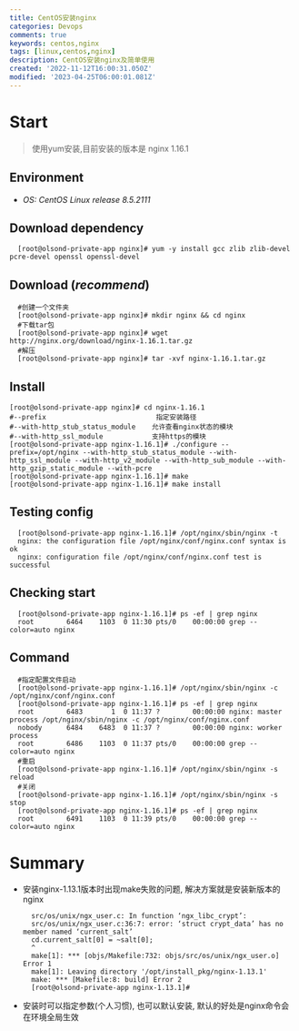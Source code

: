 ```yaml
---
title: CentOS安装nginx
categories: Devops
comments: true
keywords: centos,nginx
tags: [linux,centos,nginx]
description: CentOS安装nginx及简单使用
created: '2022-11-12T16:00:31.050Z'
modified: '2023-04-25T06:00:01.081Z'
---
```



# Start
>使用yum安装,目前安装的版本是 nginx 1.16.1

## Environment
 - _OS: CentOS Linux release 8.5.2111_

## Download dependency
  ```shell
    [root@olsond-private-app nginx]# yum -y install gcc zlib zlib-devel pcre-devel openssl openssl-devel
  ```

## Download (_recommend_)
  ```shell
    #创建一个文件夹
    [root@olsond-private-app nginx]# mkdir nginx && cd nginx
    #下载tar包
    [root@olsond-private-app nginx]# wget http://nginx.org/download/nginx-1.16.1.tar.gz
    #解压
    [root@olsond-private-app nginx]# tar -xvf nginx-1.16.1.tar.gz
   ```

## Install
  ```shell
  [root@olsond-private-app nginx]# cd nginx-1.16.1
  #--prefix                           指定安装路径
  #--with-http_stub_status_module    允许查看nginx状态的模块
  #--with-http_ssl_module            支持https的模块
  [root@olsond-private-app nginx-1.16.1]# ./configure --prefix=/opt/nginx --with-http_stub_status_module --with-http_ssl_module --with-http_v2_module --with-http_sub_module --with-http_gzip_static_module --with-pcre
  [root@olsond-private-app nginx-1.16.1]# make
  [root@olsond-private-app nginx-1.16.1]# make install
  ```
## Testing config
  ```shell
    [root@olsond-private-app nginx-1.16.1]# /opt/nginx/sbin/nginx -t
    nginx: the configuration file /opt/nginx/conf/nginx.conf syntax is ok
    nginx: configuration file /opt/nginx/conf/nginx.conf test is successful
  ```
## Checking start
  ```shell
    [root@olsond-private-app nginx-1.16.1]# ps -ef | grep nginx
    root        6464    1103  0 11:30 pts/0    00:00:00 grep --color=auto nginx
  ```
## Command
  ```shell
    #指定配置文件启动
    [root@olsond-private-app nginx-1.16.1]# /opt/nginx/sbin/nginx -c /opt/nginx/conf/nginx.conf
    [root@olsond-private-app nginx-1.16.1]# ps -ef | grep nginx
    root        6483       1  0 11:37 ?        00:00:00 nginx: master process /opt/nginx/sbin/nginx -c /opt/nginx/conf/nginx.conf
    nobody      6484    6483  0 11:37 ?        00:00:00 nginx: worker process
    root        6486    1103  0 11:37 pts/0    00:00:00 grep --color=auto nginx
    #重启
    [root@olsond-private-app nginx-1.16.1]# /opt/nginx/sbin/nginx -s reload
    #关闭
    [root@olsond-private-app nginx-1.16.1]# /opt/nginx/sbin/nginx -s stop
    [root@olsond-private-app nginx-1.16.1]# ps -ef | grep nginx
    root        6491    1103  0 11:39 pts/0    00:00:00 grep --color=auto nginx
  ```
  

# Summary
  - 安装nginx-1.13.1版本时出现make失败的问题, 解决方案就是安装新版本的nginx
    ```shell
      src/os/unix/ngx_user.c: In function ‘ngx_libc_crypt’:
      src/os/unix/ngx_user.c:36:7: error: ‘struct crypt_data’ has no member named ‘current_salt’
      cd.current_salt[0] = ~salt[0];
      ^
      make[1]: *** [objs/Makefile:732: objs/src/os/unix/ngx_user.o] Error 1
      make[1]: Leaving directory '/opt/install_pkg/nginx-1.13.1'
      make: *** [Makefile:8: build] Error 2
      [root@olsond-private-app nginx-1.13.1]#
    ```
  - 安装时可以指定参数(个人习惯), 也可以默认安装, 默认的好处是nginx命令会在环境全局生效

